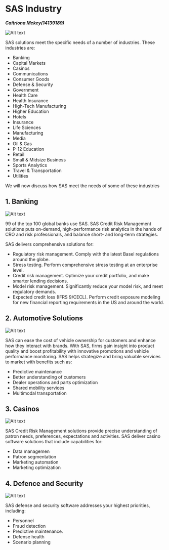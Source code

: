 SAS Industry
===========
***Caitriona Mckey(14139189)***

![Alt text](https://images.pexels.com/photos/459728/pexels-photo-459728.jpeg?auto=compress&cs=tinysrgb&h=350)


SAS solutions meet the specific needs of a number of industries. These industries are: 

*  Banking
*  Capital Markets
*  Casinos
*  Communications
*  Consumer Goods
*  Defense & Security
*  Government
*  Health Care
*  Health Insurance
*  High-Tech Manufacturing
*  Higher Education
*  Hotels
*  Insurance
*  Life Sciences
*  Manufacturing
*  Media
*  Oil & Gas
*  P-12 Education
*  Retail
*  Small & Midsize Business
*  Sports Analytics
*  Travel & Transportation
*  Utilities

We will now discuss how SAS meet the needs of some of these industries
## 1. Banking
![Alt text](https://exitpromise.com/wp-content/uploads/2013/07/Banking-Structure.jpg)


99 of the top 100 global banks use SAS.
 SAS Credit Risk Management solutions  puts on-demand, high-performance risk analytics in the hands of CRO and risk professionals, and balance short- and long-term strategies.

SAS delivers comprehensive solutions for:  
* Regulatory risk management. Comply with the latest Basel regulations around the globe.
* Stress testing. Perform comprehensive stress testing at an enterprise level.
* Credit risk management. Optimize your credit portfolio, and make smarter lending decisions.
* Model risk management. Significantly reduce your model risk, and meet regulatory demands.
* Expected credit loss (IFRS 9/CECL). Perform credit exposure modeling for new financial reporting requirements in the US and around the world.

## 2. Automotive Solutions
![Alt text](https://www.nehmeh.com/wp-content/uploads/2014/08/auto-800-590.jpg)


SAS can ease the cost of vehicle ownership for customers and enhance how they interact with brands. With SAS, firms gain insight into product quality and boost profitability with innovative promotions and vehicle performance monitoring. SAS helps strategize and bring valuable services to market with benefits such as: 

* Predictive maintenance
* Better understanding of customers 
* Dealer operations and parts optimization
* Shared mobility services
* Multimodal transportation

## 3. Casinos
![Alt text](http://best-rakeback.com/wp-content/uploads/2018/02/54.png)


 SAS Credit Risk Management solutions provide precise understanding of patron needs, preferences, expectations and activities. SAS deliver casino software solutions that include capabilities for:

* Data managemen
* Patron segmentation
* Marketing automation
* Marketing optimization

## 4. Defence and Security
![Alt text](https://www.translatemedia.com/wp-content/uploads/2011/12/defense-and-security.jpg)


 SAS defense and security software addresses your highest priorities, including:

* Personnel
* Fraud detection
* Predictive maintenance.
* Defense health
* Scenario planning
